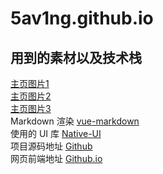 # 5av1ng.github.io

## 用到的素材以及技术栈

[主页图片1](https://unsplash.com/photos/1iUKh12z8U0)  
[主页图片2](https://unsplash.com/photos/q10VITrVYUM)  
[主页图片3](https://unsplash.com/photos/K0VLuATuQ9o)  
Markdown 渲染 [vue-markdown](https://zhaoxuhui1122.github.io/vue-markdown-docs/)   
使用的 UI 库 [Native-UI](https://www.naiveui.com/)  
项目源码地址 [Github](https://github.com/5av1ng/5av1ng.web)  
网页前端地址 [Github.io](https://github.com/5av1ng/5av1ng.github.io)   
